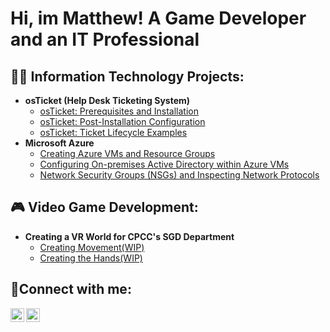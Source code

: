 <h1>Hi, im Matthew! A Game Developer and an IT Professional</h1>

<h2>👨‍💻 Information Technology Projects:</h2>

- <b>osTicket (Help Desk Ticketing System)</b>
  - [osTicket: Prerequisites and Installation](https://github.com/MatthewThompsonIT/osticket-prereqs)
  - [osTicket: Post-Installation Configuration](https://github.com/MatthewThompsonIT/post-install-config)
  - [osTicket: Ticket Lifecycle Examples](https://github.com/MatthewThompsonIT/ticket-lifecycle)
- <b>Microsoft Azure</b>
  - [Creating Azure VMs and Resource Groups](https://github.com/MatthewThompsonIT/creating-virtual-machines)
  - [Configuring On-premises Active Directory within Azure VMs](https://github.com/MatthewThompsonIT/configure-ad)
  - [Network Security Groups (NSGs) and Inspecting Network Protocols](https://github.com/MatthewThompsonIT/azure-network-protocols)
  

<h2>🎮 Video Game Development:</h2>

- <b>Creating a VR World for CPCC's SGD Department</b>
  - [Creating Movement(WIP)](https://github.com/MatthewThompsonIT/creating-movement)
  - [Creating the Hands(WIP)](https://github.com/MatthewThompsonIT/creating-hands)

<h2>🤳Connect with me:</h2>

[<img align="left" alt="Josh | LinkedIn" width="22px" src="https://cdn.jsdelivr.net/npm/simple-icons@v3/icons/linkedin.svg" />][linkedin]
[<img align="left" alt="Josh | Instagram" width="22px" src="https://cdn.jsdelivr.net/npm/simple-icons@v3/icons/instagram.svg" />][instagram]
 
[instagram]: https://www.instagram.com/matthewwthompsonn/
[linkedin]: https://www.linkedin.com/in/matthew-thompson-2135b3356/
